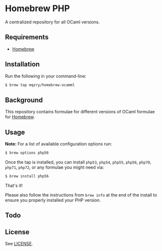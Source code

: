 # Homebrew PHP

A centralized repository for all OCaml versions.

## Requirements

* [Homebrew](https://github.com/Homebrew/brew)

## Installation

Run the following in your command-line:

```sh
$ brew tap mqzry/homebrew-ocamml
```

## Background

This repository contains formulae for  different versions of OCaml formulae for [Homebrew](https://github.com/Homebrew/brew).

## Usage

**Note:** For a list of available configuration options run:

```sh
$ brew options php56
```

Once the tap is installed, you can install `php53`, `php54`, `php55`, `php56`, `php70`, `php71`, `php72`, or any formulae you might need via:

```sh
$ brew install php56
```

That's it!

Please also follow the instructions from `brew info` at the end of the install to ensure you properly installed your PHP version.

## Todo



## License

See [LICENSE](LICENSE).